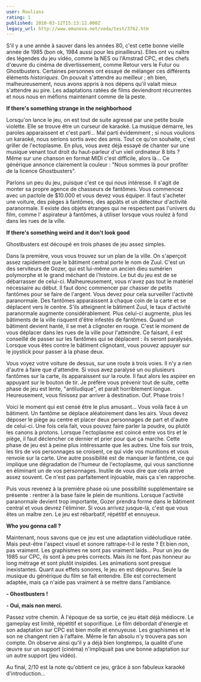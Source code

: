 ```yaml
---
user: Rouliass
rating: 1
published: 2010-03-12T15:13:12.000Z
legacy_url: http://www.emunova.net/veda/test/3762.htm
---
```

S'il y a une année à sauver dans les années 80, c'est cette bonne vieille année de 1985 (bon ok, 1984 aussi pour les pinailleurs). Elles ont vu naître des légendes du jeu vidéo, comme la NES ou l'Amstrad CPC, et des chefs d'œuvre du cinéma de divertissement, comme Retour vers le Futur ou Ghostbusters. Certaines personnes ont essayé de mélanger ces différents éléments _historiques_. On pouvait s'attendre au meilleur ; eh bien, malheureusement, nous avons appris à nos dépens qu'il valait mieux s'attendre au pire. Les adaptations ratées de films deviendront récurrentes et nous nous en méfions maintenant comme de la peste.  

  

**If there's something strange in the neighborhood**  

  

Lorsqu'on lance le jeu, on est tout de suite agressé par une petite boule violette. Elle se trouve être un curseur de karaoké. La musique démarre, les paroles apparaissent et c'est parti... Mal parti évidemment ; si nous voulions un karaoké, nous serions sortis avec des amis. Tout ce qu'on souhaite, c'est griller de l'ectoplasme. En plus, vous avez déjà essayé de chanter sur une musique venant tout droit du haut-parleur d'un vieil ordinateur 8 bits ? Même sur une chanson en format MIDI c'est difficile, alors là... Ce générique annonce clairement la couleur : "Nous sommes là pour profiter de la licence Ghostbusters".  

Parlons un peu du jeu, puisque c'est ce qui nous intéresse. Il s'agit de monter sa propre agence de chasseurs de fantômes. Vous commencez avec un pactole de $10.000 et vous devez vous équiper. Il faut s'acheter une voiture, des pièges à fantômes, des appâts et un détecteur d'activité paranormale. Il existe des objets étranges qui ne respectent pas l'univers du film, comme l' aspirateur à fantômes, à utiliser lorsque vous roulez à fond dans les rues de la ville.  

  

**If there's something weird and it don't look good**  

  

Ghostbusters est découpé en trois phases de jeu assez simples.  

Dans la première, vous vous trouvez sur un plan de la ville. On s'aperçoit assez rapidement que le bâtiment central porte le nom de Zuul. C'est un des serviteurs de Gozer, qui est lui-même un ancien dieu sumérien polymorphe et le grand méchant de l'histoire. Le but du jeu est de se débarrasser de celui-ci. Malheureusement, vous n'avez pas tout le matériel nécessaire au début. Il faut donc commencer par chasser de petits fantômes pour se faire de l'argent. Vous devez pour cela surveiller l'activité paranormale. Des fantômes apparaissent à chaque coin de la carte et se déplacent vers le centre. S'ils atteignent le bâtiment Zuul, le taux d'activité paranormale augmente considérablement. Plus celui-ci augmente, plus les bâtiments de la ville risquent d'être infestés de fantômes. Quand un bâtiment devient hanté, il se met à clignoter en rouge. C'est le moment de vous déplacer dans les rues de la ville pour l'atteindre. Ce faisant, il est conseillé de passer sur les fantômes qui se déplacent : ils seront paralysés. Lorsque vous êtes contre le bâtiment clignotant, vous pouvez appuyer sur le joystick pour passer à la phase deux.  

Vous voyez votre voiture de dessus, sur une route à trois voies. Il n'y a rien d'autre à faire que d'attendre. Si vous avez paralysé un ou plusieurs fantômes sur la carte, ils apparaissent sur la route. Il faut alors les aspirer en appuyant sur le bouton de tir. Je préfère vous prévenir tout de suite, cette phase de jeu est lente, "antiludique", et paraît horriblement longue. Heureusement, vous finissez par arriver à destination. Ouf. Phase trois !  

Voici le moment qui est censé être le plus amusant... Vous voilà face à un bâtiment. Un fantôme se déplace aléatoirement dans les airs. Vous devez déposer le piège au centre et placer deux personnages de part et d'autre de celui-ci. Une fois cela fait, vous pouvez faire parler la poudre, ou plutôt les canons à protons. Lorsque l'ectoplasme est coincé entre vos tirs et le piège, il faut déclencher ce dernier et prier pour que ça marche. Cette phase de jeu est à peine plus intéressante que les autres. Une fois sur trois, les tirs de vos personnages se croisent, ce qui vide vos munitions et vous renvoie sur la carte. Une autre possibilité est de manquer le fantôme, ce qui implique une dégradation de l'humeur de l'ectoplasme, qui vous sanctionne en éliminant un de vos personnages. Inutile de vous dire que cela arrive assez souvent. Ce n'est pas parfaitement injouable, mais ça s'en rapproche.  

Puis vous revenez à la première phase où une possibilité supplémentaire se présente : rentrer à la base faire le plein de munitions. Lorsque l'activité paranormale devient trop importante, Gozer prendra forme dans le bâtiment central et vous devrez l'éliminer. Si vous arrivez jusque-là, c'est que vous êtes un maître zen. Le jeu est rébarbatif, répétitif et ennuyeux.  

  

**Who you gonna call ?**  

  

Maintenant, nous savons que ce jeu est une adaptation vidéoludique ratée. Mais peut-être l'aspect visuel et sonore rattrape-t-il le reste ? Et bien non, pas vraiment. Les graphismes ne sont pas vraiment laids... Pour un jeu de 1985 sur CPC, ils sont à peu près corrects. Mais ils ne font pas honneur au long métrage et sont plutôt insipides. Les animations sont presque inexistantes. Quant aux effets sonores, le jeu en est dépourvu. Seule la musique du générique du film se fait entendre. Elle est correctement adaptée, mais ça n'aide pas vraiment à se mettre dans l'ambiance.  

  

**- Ghostbusters !**  

**- Oui, mais non merci.**  

  

Passez votre chemin. À l'époque de sa sortie, ce jeu était déjà médiocre. Le gameplay est limité, répétitif et soporifique. Le film débordait d'énergie et son adaptation sur CPC est bien molle et ennuyeuse. Les graphismes et le son ne changent rien à l'affaire. Même le fan absolu n'y trouvera pas son compte. On observe ainsi qu'il y a déjà bien longtemps, la qualité d'une œuvre sur un support (cinéma) n'impliquait pas une bonne adaptation sur un autre support (jeu vidéo).  

Au final, 2/10 est la note qu'obtient ce jeu, grâce à son fabuleux karaoké d'introduction...